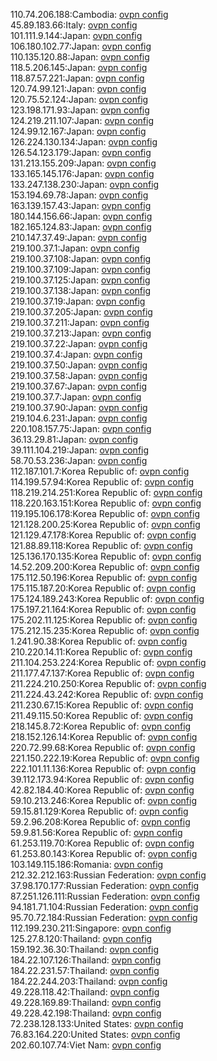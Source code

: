 110.74.206.188:Cambodia: [ovpn config](vpn/110_74_206_188.ovpn)  
45.89.183.66:Italy: [ovpn config](vpn/45_89_183_66.ovpn)  
101.111.9.144:Japan: [ovpn config](vpn/101_111_9_144.ovpn)  
106.180.102.77:Japan: [ovpn config](vpn/106_180_102_77.ovpn)  
110.135.120.88:Japan: [ovpn config](vpn/110_135_120_88.ovpn)  
118.5.206.145:Japan: [ovpn config](vpn/118_5_206_145.ovpn)  
118.87.57.221:Japan: [ovpn config](vpn/118_87_57_221.ovpn)  
120.74.99.121:Japan: [ovpn config](vpn/120_74_99_121.ovpn)  
120.75.52.124:Japan: [ovpn config](vpn/120_75_52_124.ovpn)  
123.198.171.93:Japan: [ovpn config](vpn/123_198_171_93.ovpn)  
124.219.211.107:Japan: [ovpn config](vpn/124_219_211_107.ovpn)  
124.99.12.167:Japan: [ovpn config](vpn/124_99_12_167.ovpn)  
126.224.130.134:Japan: [ovpn config](vpn/126_224_130_134.ovpn)  
126.54.123.179:Japan: [ovpn config](vpn/126_54_123_179.ovpn)  
131.213.155.209:Japan: [ovpn config](vpn/131_213_155_209.ovpn)  
133.165.145.176:Japan: [ovpn config](vpn/133_165_145_176.ovpn)  
133.247.138.230:Japan: [ovpn config](vpn/133_247_138_230.ovpn)  
153.194.69.78:Japan: [ovpn config](vpn/153_194_69_78.ovpn)  
163.139.157.43:Japan: [ovpn config](vpn/163_139_157_43.ovpn)  
180.144.156.66:Japan: [ovpn config](vpn/180_144_156_66.ovpn)  
182.165.124.83:Japan: [ovpn config](vpn/182_165_124_83.ovpn)  
210.147.37.49:Japan: [ovpn config](vpn/210_147_37_49.ovpn)  
219.100.37.1:Japan: [ovpn config](vpn/219_100_37_1.ovpn)  
219.100.37.108:Japan: [ovpn config](vpn/219_100_37_108.ovpn)  
219.100.37.109:Japan: [ovpn config](vpn/219_100_37_109.ovpn)  
219.100.37.125:Japan: [ovpn config](vpn/219_100_37_125.ovpn)  
219.100.37.138:Japan: [ovpn config](vpn/219_100_37_138.ovpn)  
219.100.37.19:Japan: [ovpn config](vpn/219_100_37_19.ovpn)  
219.100.37.205:Japan: [ovpn config](vpn/219_100_37_205.ovpn)  
219.100.37.211:Japan: [ovpn config](vpn/219_100_37_211.ovpn)  
219.100.37.213:Japan: [ovpn config](vpn/219_100_37_213.ovpn)  
219.100.37.22:Japan: [ovpn config](vpn/219_100_37_22.ovpn)  
219.100.37.4:Japan: [ovpn config](vpn/219_100_37_4.ovpn)  
219.100.37.50:Japan: [ovpn config](vpn/219_100_37_50.ovpn)  
219.100.37.58:Japan: [ovpn config](vpn/219_100_37_58.ovpn)  
219.100.37.67:Japan: [ovpn config](vpn/219_100_37_67.ovpn)  
219.100.37.7:Japan: [ovpn config](vpn/219_100_37_7.ovpn)  
219.100.37.90:Japan: [ovpn config](vpn/219_100_37_90.ovpn)  
219.104.6.231:Japan: [ovpn config](vpn/219_104_6_231.ovpn)  
220.108.157.75:Japan: [ovpn config](vpn/220_108_157_75.ovpn)  
36.13.29.81:Japan: [ovpn config](vpn/36_13_29_81.ovpn)  
39.111.104.219:Japan: [ovpn config](vpn/39_111_104_219.ovpn)  
58.70.53.236:Japan: [ovpn config](vpn/58_70_53_236.ovpn)  
112.187.101.7:Korea Republic of: [ovpn config](vpn/112_187_101_7.ovpn)  
114.199.57.94:Korea Republic of: [ovpn config](vpn/114_199_57_94.ovpn)  
118.219.214.251:Korea Republic of: [ovpn config](vpn/118_219_214_251.ovpn)  
118.220.163.151:Korea Republic of: [ovpn config](vpn/118_220_163_151.ovpn)  
119.195.106.178:Korea Republic of: [ovpn config](vpn/119_195_106_178.ovpn)  
121.128.200.25:Korea Republic of: [ovpn config](vpn/121_128_200_25.ovpn)  
121.129.47.178:Korea Republic of: [ovpn config](vpn/121_129_47_178.ovpn)  
121.88.89.118:Korea Republic of: [ovpn config](vpn/121_88_89_118.ovpn)  
125.136.170.135:Korea Republic of: [ovpn config](vpn/125_136_170_135.ovpn)  
14.52.209.200:Korea Republic of: [ovpn config](vpn/14_52_209_200.ovpn)  
175.112.50.196:Korea Republic of: [ovpn config](vpn/175_112_50_196.ovpn)  
175.115.187.20:Korea Republic of: [ovpn config](vpn/175_115_187_20.ovpn)  
175.124.189.243:Korea Republic of: [ovpn config](vpn/175_124_189_243.ovpn)  
175.197.21.164:Korea Republic of: [ovpn config](vpn/175_197_21_164.ovpn)  
175.202.11.125:Korea Republic of: [ovpn config](vpn/175_202_11_125.ovpn)  
175.212.15.235:Korea Republic of: [ovpn config](vpn/175_212_15_235.ovpn)  
1.241.90.38:Korea Republic of: [ovpn config](vpn/1_241_90_38.ovpn)  
210.220.14.11:Korea Republic of: [ovpn config](vpn/210_220_14_11.ovpn)  
211.104.253.224:Korea Republic of: [ovpn config](vpn/211_104_253_224.ovpn)  
211.177.47.137:Korea Republic of: [ovpn config](vpn/211_177_47_137.ovpn)  
211.224.210.250:Korea Republic of: [ovpn config](vpn/211_224_210_250.ovpn)  
211.224.43.242:Korea Republic of: [ovpn config](vpn/211_224_43_242.ovpn)  
211.230.67.15:Korea Republic of: [ovpn config](vpn/211_230_67_15.ovpn)  
211.49.115.50:Korea Republic of: [ovpn config](vpn/211_49_115_50.ovpn)  
218.145.8.72:Korea Republic of: [ovpn config](vpn/218_145_8_72.ovpn)  
218.152.126.14:Korea Republic of: [ovpn config](vpn/218_152_126_14.ovpn)  
220.72.99.68:Korea Republic of: [ovpn config](vpn/220_72_99_68.ovpn)  
221.150.222.19:Korea Republic of: [ovpn config](vpn/221_150_222_19.ovpn)  
222.101.11.136:Korea Republic of: [ovpn config](vpn/222_101_11_136.ovpn)  
39.112.173.94:Korea Republic of: [ovpn config](vpn/39_112_173_94.ovpn)  
42.82.184.40:Korea Republic of: [ovpn config](vpn/42_82_184_40.ovpn)  
59.10.213.246:Korea Republic of: [ovpn config](vpn/59_10_213_246.ovpn)  
59.15.81.129:Korea Republic of: [ovpn config](vpn/59_15_81_129.ovpn)  
59.2.96.208:Korea Republic of: [ovpn config](vpn/59_2_96_208.ovpn)  
59.9.81.56:Korea Republic of: [ovpn config](vpn/59_9_81_56.ovpn)  
61.253.119.70:Korea Republic of: [ovpn config](vpn/61_253_119_70.ovpn)  
61.253.80.143:Korea Republic of: [ovpn config](vpn/61_253_80_143.ovpn)  
103.149.115.186:Romania: [ovpn config](vpn/103_149_115_186.ovpn)  
212.32.212.163:Russian Federation: [ovpn config](vpn/212_32_212_163.ovpn)  
37.98.170.177:Russian Federation: [ovpn config](vpn/37_98_170_177.ovpn)  
87.251.126.111:Russian Federation: [ovpn config](vpn/87_251_126_111.ovpn)  
94.181.71.104:Russian Federation: [ovpn config](vpn/94_181_71_104.ovpn)  
95.70.72.184:Russian Federation: [ovpn config](vpn/95_70_72_184.ovpn)  
112.199.230.211:Singapore: [ovpn config](vpn/112_199_230_211.ovpn)  
125.27.8.120:Thailand: [ovpn config](vpn/125_27_8_120.ovpn)  
159.192.36.30:Thailand: [ovpn config](vpn/159_192_36_30.ovpn)  
184.22.107.126:Thailand: [ovpn config](vpn/184_22_107_126.ovpn)  
184.22.231.57:Thailand: [ovpn config](vpn/184_22_231_57.ovpn)  
184.22.244.203:Thailand: [ovpn config](vpn/184_22_244_203.ovpn)  
49.228.118.42:Thailand: [ovpn config](vpn/49_228_118_42.ovpn)  
49.228.169.89:Thailand: [ovpn config](vpn/49_228_169_89.ovpn)  
49.228.42.198:Thailand: [ovpn config](vpn/49_228_42_198.ovpn)  
72.238.128.133:United States: [ovpn config](vpn/72_238_128_133.ovpn)  
76.83.164.220:United States: [ovpn config](vpn/76_83_164_220.ovpn)  
202.60.107.74:Viet Nam: [ovpn config](vpn/202_60_107_74.ovpn)  
